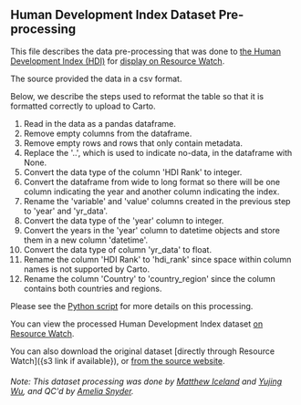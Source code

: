 ## Human Development Index Dataset Pre-processing
This file describes the data pre-processing that was done to [the Human Development Index (HDI)](http://hdr.undp.org/en/2016-report) for [display on Resource Watch](https://resourcewatch.org/data/explore/fc6dea95-37a6-41a0-8c99-38b7a2ea7301).

The source provided the data in a csv format.

Below, we describe the steps used to reformat the table so that it is formatted correctly to upload to Carto.

1. Read in the data as a pandas dataframe.
2. Remove empty columns from the dataframe.
3. Remove empty rows and rows that only contain metadata.
4. Replace the '..', which is used to indicate no-data, in the dataframe with None.
5. Convert the data type of the column 'HDI Rank' to integer.
6. Convert the dataframe from wide to long format so there will be one column indicating the year and another column indicating the index.
7. Rename the 'variable' and 'value' columns created in the previous step to 'year' and 'yr_data'.
8. Convert the data type of the 'year' column to integer.
9. Convert the years in the 'year' column to datetime objects and store them in a new column 'datetime'.
10. Convert the data type of column 'yr_data' to float.
11. Rename the column 'HDI Rank' to 'hdi_rank' since space within column names is not supported by Carto.
12. Rename the column 'Country' to 'country_region' since the column contains both countries and regions.

Please see the [Python script](https://github.com/resource-watch/data-pre-processing/blob/master/soc_004_rw1_human_development_index/soc_004_rw1_human_development_index_processing.py) for more details on this processing.

You can view the processed Human Development Index dataset [on Resource Watch](https://resourcewatch.org/data/explore/fc6dea95-37a6-41a0-8c99-38b7a2ea7301).

You can also download the original dataset [directly through Resource Watch]({s3 link if available}), or [from the source website](http://hdr.undp.org/en/data#).

###### Note: This dataset processing was done by [Matthew Iceland](https://github.com/miceland2) and [Yujing Wu](https://www.wri.org/profile/yujing-wu), and QC'd by [Amelia Snyder](https://www.wri.org/profile/amelia-snyder).
